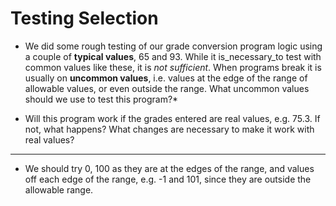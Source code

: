 # Testing Selection

-   We did some rough testing of our grade conversion program logic
    using a couple of **typical values**, 65 and 93. While it
    is_necessary_to test with common values like these, it is *not
    sufficient*. When programs break it is usually on **uncommon
    values**, i.e. values at the edge of the range of allowable values,
    or even outside the range. What uncommon values should we use to
    test this program?*

-   Will this program work if the grades entered are real values, e.g.
    75.3. If not, what happens? What changes are necessary to make it
    work with real values?

------------------------------------------------------------------------

* We should try 0, 100 as they are at the edges of the range, and
values off each edge of the range, e.g. -1 and 101, since they are
outside the allowable range.
